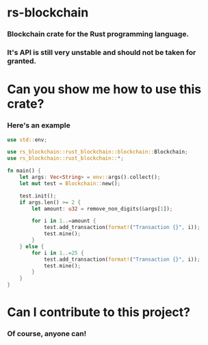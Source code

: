 # rs-blockchain

### Blockchain crate for the Rust programming language.

### It's API is still very unstable and should not be taken for granted. 

# Can you show me how to use this crate?

### Here's an example
```rust
use std::env;

use rs_blockchain::rust_blockchain::blockchain::Blockchain;
use rs_blockchain::rust_blockchain::*;

fn main() {
    let args: Vec<String> = env::args().collect();
    let mut test = Blockchain::new();

    test.init();
    if args.len() >= 2 {
        let amount: u32 = remove_non_digits(&args[1]);

        for i in 1..=amount {
            test.add_transaction(format!("Transaction {}", i));
            test.mine();
        }
    } else {
        for i in 1..=25 {
            test.add_transaction(format!("Transaction {}", i));
            test.mine();
        }
    }
}
```

# Can I contribute to this project?

### Of course, anyone can!